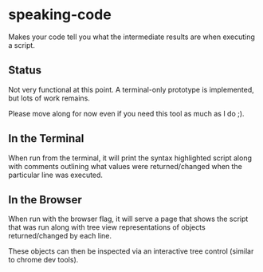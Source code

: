 # speaking-code

Makes your code tell you what the intermediate results are when executing a script.

## Status

Not very functional at this point. A terminal-only prototype is implemented, but lots of work remains.

Please move along for now even if you need this tool as much as I do ;).

## In the Terminal

When run from the terminal, it will print the syntax highlighted script along with comments outlining what values were
returned/changed when the particular line was executed.

## In the Browser

When run with the browser flag, it will serve a page that shows the script that was run along with tree view
representations of objects returned/changed by each line. 

These objects can then be inspected via an interactive tree control (similar to chrome dev tools).

